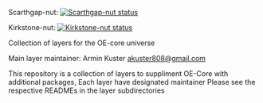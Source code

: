 Scarthgap-nut: [![Scarthgap-nut status](https://gitlab.com/akuster/meta-openembedded-contrib/badges/stable/scarthgap-nut/pipeline.svg)](https://gitlab.com/akuster/meta-openembedded-contrib/-/commits/stable/scarthgap-nut)

Kirkstone-nut: [![Kirkstone-nut status](https://gitlab.com/akuster/meta-openembedded-contrib/badges/stable/kirkstone-nut/pipeline.svg)](https://gitlab.com/akuster/meta-openembedded-contrib/-/commits/stable/kirkstone-nut)

Collection of layers for the OE-core universe

Main layer maintainer: Armin Kuster <akuster808@gmail.com>

This repository is a collection of layers to suppliment OE-Core
with additional packages, Each layer have designated maintainer
Please see the respective READMEs in the layer subdirectories
